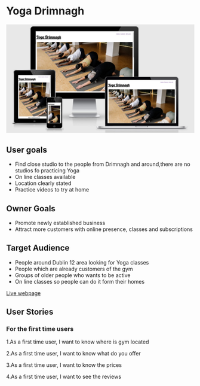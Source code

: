 # Yoga Drimnagh

![Screenshot from "Am I Responsive"](docs/responsivness.jpg)
## User goals
- Find close studio to the people from Drimnagh and around,there are no studios fo practicing Yoga
- On line classes available
- Location clearly stated
- Practice videos to try at home

## Owner Goals
- Promote newly established business
- Attract more customers with online presence, classes and subscriptions

## Target Audience
- People around Dublin 12 area looking for Yoga classes
- People which are already customers of the gym
- Groups of older people who wants to be active
- On line classes so people can do it form their homes

[Live webpage](https://denii88.github.io/yoga-drimnagh/)

## User Stories
### For the first time users

1.As a first time user, I want to know where is gym located

2.As a first time user, I want to know what do you offer

3.As a first time user, I want to know the prices

4.As a first time user, I want to see the reviews


